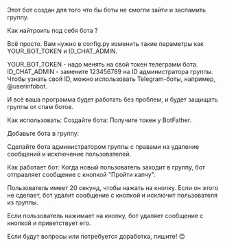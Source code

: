 Этот бот создан для того что бы боты не смогли зайти и заспамить группу. 

Как найтроить под себя бота ? 

Всё просто. 
Вам нужно в config.py изменить такие параметры как YOUR_BOT_TOKEN и ID_CHAT_ADMIN. 


YOUR_BOT_TOKEN - надо менять на свой токен телеграмм бота. 
ID_CHAT_ADMIN - замените 123456789 на ID администратора группы. Чтобы узнать свой ID, можно использовать Telegram-боты, например, @userinfobot.

И всё ваша программа будет работать без проблем, и будет защищать группы от спам ботов. 

Как использовать:
Создайте бота:
Получите токен у BotFather.

Добавьте бота в группу:

Сделайте бота администратором группы с правами на удаление сообщений и исключение пользователей.

Как работает бот:
Когда новый пользователь заходит в группу, бот отправляет сообщение с кнопкой "Пройти капчу".

Пользователь имеет 20 секунд, чтобы нажать на кнопку. Если он этого не сделает, бот удалит сообщение с кнопкой и исключит пользователя из группы.

Если пользователь нажимает на кнопку, бот удаляет сообщение с кнопкой и приветствует его.

Если будут вопросы или потребуется доработка, пишите! 😊
